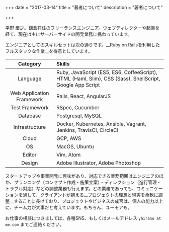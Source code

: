 +++
date = "2017-03-14"
title = "著者について"
description = "著者について"

+++

平野 慶之。鎌倉在住のフリーランスエンジニア。ウェブディレクターや起業を経て、現在は主にサーバーサイドの開発業務に携わっています。

エンジニアとしてのスキルセットは次の通りです。__Ruby on Railsを利用したフルスタックな作業__を得意としています。

| Category | Skills |
|:--:|:---|
| Language | Ruby, JavaScript (ES5, ES6, CoffeeScript), HTML (Haml, Slim), CSS (Sass), ShellScript, Google App Script |
| Web Application Framework | Rails, React, AngularJS |
| Test Framework | RSpec, Cucumber |
| Database | Postgresql, MySQL |
| Infrastructure | Docker, Kubernetes, Ansible, Vagrant, Jenkins, TravisCI, CircleCI |
| Cloud | GCP, AWS |
| OS | MacOS, Ubuntu |
| Editor | Vim, Atom |
| Design | Adobe Illustrator, Adobe Photoshop |

スタートアップや事業開発に興味があり、対応できる業務範囲はエンジニアのほか、プランニング（コンセプト作成・施策立案）・ディレクション（進行管理・トラブル対応）などの調整業務も行えます。どの業務であっても、コミュニケーションを通して、クライアントが抱える__プロジェクトの理想と現実を柔軟に調整__することに長けており、プロジェクトやビジネスの成否は、個人の能力以上に、チーム力が大事だと考えています。もちろん、ユーモアも。

お仕事の相談につきましては、各種SNS、もしくはメールアドレス `yhirano at me.com` までご連絡ください。
